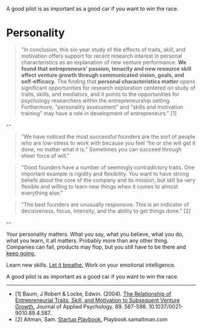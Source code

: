 A good pilot is as important as a good car if you want to win the race. 
# Personality 

> "In conclusion, this six-year study of the effects of traits, skill, and motivation offers support for recent research interest in personal characteristics as an explanation of new venture performance. **We found that entrepreneurs’ passion, tenacity and new resource skill affect venture growth through communicated vision, goals, and self-efficacy.** The finding that **personal characteristics matter** opens significant opportunities for research exploration centered on study of traits, skills, and mediators, and it points to the opportunities for psychology researchers within the entrepreneurship setting. Furthermore, “personality assessment” and “skills and motivation training” may have a role in development of entrepreneurs." [1]

--

> "We have noticed the most successful founders are the sort of people who are low-stress to work with because you feel “he or she will get it done, no matter what it is.” Sometimes you can succeed through sheer force of will."

> "Good founders have a number of seemingly contradictory traits. One important example is rigidity and flexibility. You want to have strong beliefs about the core of the company and its mission, but still be very flexible and willing to learn new things when it comes to almost everything else."

> "The best founders are unusually responsive. This is an indicator of decisiveness, focus, intensity, and the ability to get things done." [2]

--

Your personality matters. What you say, what you believe, what you do, what you learn, it all matters. Probably more than any other thing. Companies can fail, products may flop, but you still have to be there and <a href="https://altocode.nl/blog/trajectory" target="_blank">keep going.</a>  

Learn new skills. <a href="https://altocode.nl/blog/let-it-breathe" target="_blank">Let it breathe.</a> Work on your emotional intelligence. 

A good pilot is as important as a good car if you want to win the race. 

---

- [1]  Baum, J Robert & Locke, Edwin. (2004). <a href="https://www.researchgate.net/publication/270820314_The_Relationship_of_Entrepreneurial_Traits_Skill_and_Motivation_to_Subsequent_Venture_Growth" target="_blank">The Relationship of Entrepreneurial Traits, Skill, and Motivation to Subsequent Venture Growth.</a> Journal of Applied Psychology. 89. 587-598. 10.1037/0021-9010.89.4.587. 
- [2] Altman, Sam. <a href="https://playbook.samaltman.com/" target="_blank">Startup Playbook.</a> Playbook.samaltman.com








